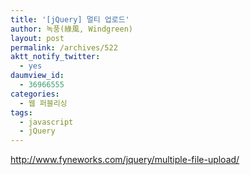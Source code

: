 ```yaml
---
title: '[jQuery] 멀티 업로드'
author: 녹풍(綠風, Windgreen)
layout: post
permalink: /archives/522
aktt_notify_twitter:
  - yes
daumview_id:
  - 36966555
categories:
  - 웹 퍼블리싱
tags:
  - javascript
  - jQuery
---
```

<meta http-equiv="content-type" content="text/html; charset=utf-8" />

<http://www.fyneworks.com/jquery/multiple-file-upload/>